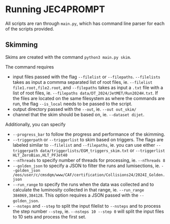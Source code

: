 # Running JEC4PROMPT
All scripts are ran through `main.py`, which has command line parser for each of the scripts provided.

## Skimming
Skims are created with the command `python3 main.py skim`.

The command requires
- input files passed with the flag `--filelist` or `--filepaths`. `--filelists` takes as input a commma separated list of root files, ie. `--filelist file1.root,file2.root`, and `--filepaths` takes as input a `.txt` file with a list of root files, ie. `--filepaths data/DT_2024/JetMET/Run2024H.txt`. If the files are located on the same filesystem as where the commands are run, the flag `--is_local` needs to be passed to the script.
- output directory passed with the `--out`, ie. `--out out_skim/`
- channel that the skim should be based on, ie. `--dataset dijet`.

Additionally, you can specify
- `--progress_bar` to follow the progress and performance of the skimming.
- `--triggerpath` or `--triggerlist` to skim based on triggers. The flags are labeled similar to `--filelist` and `--filepaths`, ie. you can use either `--triggerpath data/triggerlists/EGM_triggers_skim.txt` or `--triggerlist HLT_ZeroBias,HLT_PFJet40`
- `--nThreads` to specify number of threads for processing, ie. `--nThreads 8`
- `--golden_json` to specify a JSON to filter the runs and lumisections, ie. `--golden_json /eos/user/c/cmsdqm/www/CAF/certification/Collisions24/2024I_Golden.json`
- `--run_range` to specify the runs when the data was collected and to calculate the luminosity collected in that range, ie. `--run_range 384069,384128`. This option requires a JSON passed with the `--golden_json`.
- `--nsteps` and `--step` to split the input filelist to `--nsteps` and to process the step number `--step`, ie. `--nsteps 10 --step 0` will split the input files to 10 sets and process the first set.
